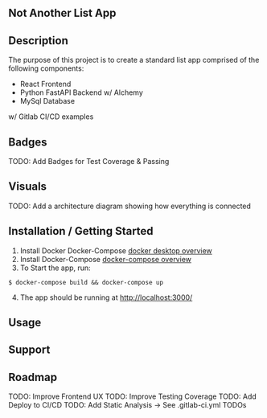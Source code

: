 ## Not Another List App

## Description
The purpose of this project is to create a standard list app comprised of the following components:
* React Frontend
* Python FastAPI Backend w/ Alchemy
* MySql Database

w/ Gitlab CI/CD examples

## Badges
TODO: Add Badges for Test Coverage & Passing

## Visuals
TODO: Add a architecture diagram showing how everything is connected

## Installation / Getting Started
1. Install Docker Docker-Compose [docker desktop overview ](https://docs.docker.com/desktop/)
2. Install Docker-Compose [docker-compose overview](https://docs.docker.com/compose/install/)
3. To Start the app, run: 
```
$ docker-compose build && docker-compose up
```
4. The app should be running at [http://localhost:3000/](http://localhost:3000/) 

## Usage

## Support

## Roadmap
TODO: Improve Frontend UX
TODO: Improve Testing Coverage
TODO: Add Deploy to CI/CD
TODO: Add Static Analysis -> See .gitlab-ci.yml TODOs

